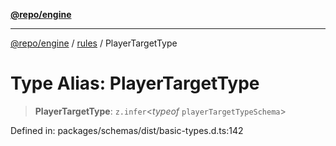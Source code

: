 [**@repo/engine**](../../README.md)

---

[@repo/engine](../../modules.md) / [rules](../README.md) / PlayerTargetType

# Type Alias: PlayerTargetType

> **PlayerTargetType**: `z.infer`\<_typeof_ `playerTargetTypeSchema`\>

Defined in: packages/schemas/dist/basic-types.d.ts:142
